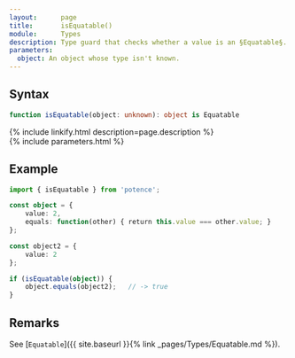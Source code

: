 ```yaml
---
layout:      page
title:       isEquatable()
module:      Types
description: Type guard that checks whether a value is an §Equatable§.
parameters:
  object: An object whose type isn't known.
---
```

## Syntax

```ts
function isEquatable(object: unknown): object is Equatable
```

<div class="description">{% include linkify.html description=page.description %}</div>
{% include parameters.html %}

## Example

```ts
import { isEquatable } from 'potence';

const object = {
    value: 2,
    equals: function(other) { return this.value === other.value; }
};

const object2 = {
    value: 2
};

if (isEquatable(object)) {
    object.equals(object2);   // -> true
}
```

## Remarks

See [`Equatable`]({{ site.baseurl }}{% link _pages/Types/Equatable.md %}).

